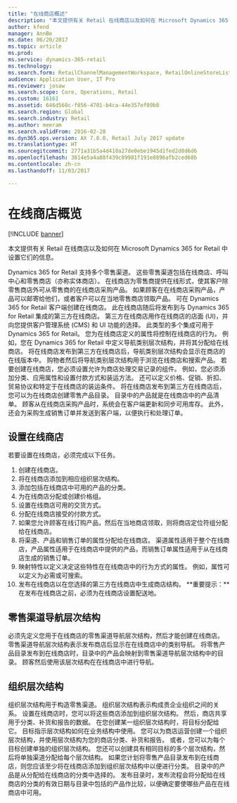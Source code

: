 ```yaml
---
title: "在线商店概述"
description: "本文提供有关 Retail 在线商店以及如何在 Microsoft Dynamics 365 for Retail 中设置它们的信息。"
author: kfend
manager: AnnBe
ms.date: 06/20/2017
ms.topic: article
ms.prod: 
ms.service: dynamics-365-retail
ms.technology: 
ms.search.form: RetailChannelManagementWorkspace, RetailOnlineStoreList
audience: Application User, IT Pro
ms.reviewer: josaw
ms.search.scope: Core, Operations, Retail
ms.custom: 16161
ms.assetid: 646d560c-f856-4701-b4ca-44e357ef09b8
ms.search.region: Global
ms.search.industry: Retail
ms.author: meeram
ms.search.validFrom: 2016-02-28
ms.dyn365.ops.version: AX 7.0.0, Retail July 2017 update
ms.translationtype: HT
ms.sourcegitcommit: 2771a31b5a4d418a27de0ebe1945d1fed2d8d6d6
ms.openlocfilehash: 3814e5a4a88f439c89981f191e8896afb2ced68b
ms.contentlocale: zh-cn
ms.lasthandoff: 11/03/2017

---
```


# <a name="online-store-overview"></a>在线商店概览

[!INCLUDE [banner](includes/banner.md)]

本文提供有关 Retail 在线商店以及如何在 Microsoft Dynamics 365 for Retail 中设置它们的信息。

Dynamics 365 for Retail 支持多个零售渠道。 这些零售渠道包括在线商店、呼叫中心和零售商店（亦称实体商店）。 在线商店为零售商提供在线形式，使其客户除零售商店外可从零售商的在线商店采购产品。 如果顾客在在线商店采购产品，产品可以邮寄给他们，或者客户可以在当地零售商店领取产品。 可在 Dynamics 365 for Retail 客户端创建在线商店。 此在线商店随后将发布到与 Dynamics 365 for Retail 集成的第三方在线商店。 第三方在线商店用作在线商店的店面 (UI)，并向您提供客户管理系统 (CMS) 和 UI 功能的选择。 此类型的多个集成可用于 Dynamics 365 for Retail。 您为在线商店定义的属性将控制在线商店的行为。 例如，您在 Dynamics 365 for Retail 中定义导航类别层次结构，并将其分配给在线商店。 将在线商店发布到第三方在线商店后，导航类别层次结构会显示在商店的在线版本中。 购物者然后将导航类别层次结构用于浏览在线商店和搜索产品。 若要创建在线商店，您必须设置允许为商店处理交易记录的组件。 例如，您必须添加分类、应用属性和设置付款方式和装运方法。 还可以定义价格、促销、折扣、贸易协议和特定于在线商店的装运条件。 将在线商店发布到第三方在线商店后，您可以为在线商店创建零售产品目录。 目录中的产品就是在线商店中的产品清单。 顾客从在线商店采购产品时，系统会在客户端更新和同步可用库存。 此外，还会为采购生成销售订单并发送到客户端，以便执行和处理订单。

## <a name="set-up-an-online-store"></a>设置在线商店
若要设置在线商店，必须完成以下任务。

1.  创建在线商店。
2.  将在线商店添加到相应组织层次结构。
3.  添加包括在线商店中可用的产品的分类。
4.  为在线商店分配或创建价格组。
5.  设置在线商店可用的交货方式。
6.  分配在线商店接受的付款方式。
7.  如果您允许顾客在线订购产品，然后在当地商店领取，则将商店定位符组分配给在线商店。
8.  将渠道、产品和销售订单的属性分配给在线商店。 渠道属性适用于整个在线商店，产品属性适用于在线商店中提供的产品，而销售订单属性适用于从在线商店生成的销售订单。
9.  映射特性以定义决定这些特性在在线商店中的行为方式的属性。 例如，属性可以定义为必需或可搜索。
10. 发布在线商店以在您选择的第三方在线商店中生成商店结构。 **重要提示：**在发布在线商店之前，必须为在线商店设置配送地。

## <a name="retail-channel-navigation-hierarchies"></a>零售渠道导航层次结构
必须先定义您用于在线商店的零售渠道导航层次结构，然后才能创建在线商店。 零售渠道导航层次结构表示发布商店后显示在在线商店中的类别导航。 将零售产品目录发布到在线商店时，目录中的产品会映射到零售渠道导航层次结构中的目录。 顾客然后使用该层次结构在在线商店中进行导航。

## <a name="organization-hierarchies"></a>组织层次结构
组织层次结构用于构造零售渠道。 组织层次结构表示构成贵企业组织之间的关系。 设置在线商店时，您可以将这些商店添加到组织层次结构。 然后，商店共享用于分类、补货和报告的数据。 在您创建某一组织层次结构时，将目标分配给它。 目标指示层次结构如何在业务结构中使用。 您可以为商店运营创建一个组织层次结构，并使用层次结构为您的商店分类、补货和报告。 或者，您可以为每个目标创建单独的组织层次结构。 您还可以创建具有相同目标的多个层次结构，然后将单独渠道分配给每个层次结构。 如果您计划将零售产品目录发布到在线商店，则您应该至少将在线商店添加到组织层次结构中以便进行分类。 目录中的产品是从分配给在线商店的分类中选择的。 发布目录时，发布流程会将分配给在线商店的分类的有效日期与目录中包括的产品作比较，以便确定要使哪些产品在在线商店中可用。




